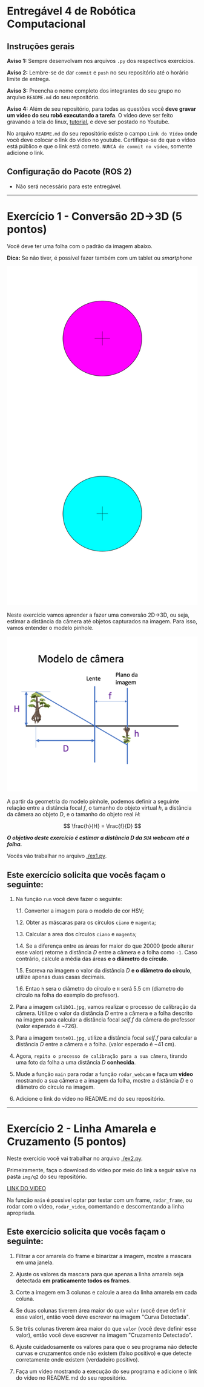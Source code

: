# Entregável 4 de Robótica Computacional

## Instruções gerais

**Aviso 1:** Sempre desenvolvam nos arquivos `.py` dos respectivos exercícios.

**Aviso 2:** Lembre-se de dar `commit` e `push` no seu repositório até o horário limite de entrega.

**Aviso 3:** Preencha o nome completo dos integrantes do seu grupo no arquivo `README.md` do seu repositório.

**Aviso 4:** Além de seu repositório, para todas as questões você **deve gravar um vídeo do seu robô executando a tarefa**. O vídeo deve ser feito gravando a tela do linux, [tutorial](https://insper.github.io/robotica-computacional/screen_record/), e deve ser postado no Youtube. 

No arquivo `README.md` do seu repositório existe o campo `Link do Vídeo` onde você deve colocar o link do video no youtube. Certifique-se de que o vídeo está público e que o link está correto. `NUNCA de commit no vídeo`, somente adicione o link.

## Configuração do Pacote (ROS 2)

- Não será necessário para este entregável.

____________________________________________________________________

# Exercício 1 - Conversão 2D->3D (5 pontos)

Você deve ter uma folha com o padrão da imagem abaixo.

**Dica:** Se não tiver, é possível fazer também com um tablet ou *smartphone*
 
<!-- <img src="fig/folha_atividade.png" width=300> -->
![folha_atividade](fig/folha_atividade.png)

Neste exercício vamos aprender a fazer uma conversão 2D->3D, ou seja, estimar a distância da câmera até objetos capturados na imagem. Para isso, vamos entender o modelo pinhole.

<!-- <img src="fig/pinhole.png" width=60%> -->
![pinhole](fig/pinhole.png)

A partir da geometria do modelo pinhole, podemos definir a seguinte relação entre a distância focal $f$, o tamanho do objeto virtual $h$, a distância da câmera ao objeto $D$, e o tamanho do objeto real $H$:

$$
\frac{h}{H} = \frac{f}{D}
$$

***O objetivo deste exercício é estimar a distância $D$ da `SUA` webcam até a folha.***

Vocês vão trabalhar no arquivo [./ex1.py](./ex1.py).

## Este exercício solicita que vocês façam o seguinte:

1. Na função `run` você deve fazer o seguinte:

    1.1. Converter a imagem para o modelo de cor HSV;

    1.2. Obter as máscaras para os círculos `ciano` e `magenta`;
    
    1.3. Calcular a area dos círculos `ciano` e `magenta`;

    1.4. Se a diferença entre as áreas for maior do que 20000 (pode alterar esse valor) retorne a distância $D$ entre a câmera e a folha como `-1`. Caso contrário, calcule a média das áreas **e o diâmetro do círculo**.

    1.5. Escreva na imagem o valor da distância $D$ **e o diâmetro do círculo**, utilize apenas duas casas decimais.

    1.6. Entao `h` sera o diâmetro do círculo e `H` será 5.5 cm (diametro do círculo na folha do exemplo do profesor).

2. Para a imagem `calib01.jpg`, vamos realizar o processo de calibração da câmera. Utilize o valor da distância $D$ entre a câmera e a folha descrito na imagem para calcular a distância focal $self.f$ da câmera do professor (valor esperado é ~726).

3. Para a imagem `teste01.jpg`, utilize a distância focal $self.f$ para calcular a distância $D$ entre a câmera e a folha. (valor esperado é ~41 cm).

4. Agora, `repita o processo de calibração para a sua câmera`, tirando uma foto da folha a uma distância $D$ **conhecida**.

5. Mude a função `main` para rodar a função `rodar_webcam` e faça um **vídeo** mostrando a sua câmera e a imagem da folha, mostre a distância $D$ e o diâmetro do círculo na imagem.

6. Adicione o link do vídeo no README.md do seu repositório.

__________

# Exercício 2 - Linha Amarela e Cruzamento (5 pontos)

Neste exercício você vai trabalhar no arquivo [./ex2.py](./ex2.py).

Primeiramente, faça o download do vídeo por meio do link a seguir salve na pasta `img/q2` do seu repositório. 

[LINK DO VIDEO](https://insper-my.sharepoint.com/:v:/g/personal/diegops_insper_edu_br/EVNzpavCn6NPqMfgV0f9X_0Bcbn4SGEHJuudx7W54dJLFQ?e=j6adG7&nav=eyJyZWZlcnJhbEluZm8iOnsicmVmZXJyYWxBcHAiOiJTdHJlYW1XZWJBcHAiLCJyZWZlcnJhbFZpZXciOiJTaGFyZURpYWxvZyIsInJlZmVycmFsQXBwUGxhdGZvcm0iOiJXZWIiLCJyZWZlcnJhbE1vZGUiOiJ2aWV3In19)

Na função `main` é possivel optar por testar com um frame, `rodar_frame`, ou rodar com o vídeo, `rodar_video`, comentando e descomentando a linha apropriada.

## Este exercício solicita que vocês façam o seguinte:

1. Filtrar a cor amarela do frame e binarizar a imagem, mostre a mascara em uma janela.

2. Ajuste os valores da mascara para que apenas a linha amarela seja detectada **em praticamente todos os frames**.

3. Corte a imagem em 3 colunas e calcule a area da linha amarela em cada coluna.

4. Se duas colunas tiverem área maior do que `valor` (você deve definir esse valor), então você deve escrever na imagem "Curva Detectada".

5. Se três colunas tiverem área maior do que `valor` (você deve definir esse valor), então você deve escrever na imagem "Cruzamento Detectado".

6. Ajuste cuidadosamente os valores para que o seu programa não detecte curvas e cruzamentos onde não existem (falso positivo) e que detecte corretamente onde existem (verdadeiro positivo).

7. Faça um vídeo mostrando a execução do seu programa e adicione o link do vídeo no README.md do seu repositório.